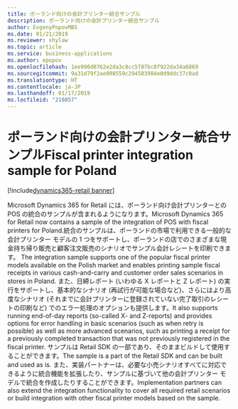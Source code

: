 ```yaml
---
title: ポーランド向けの会計プリンター統合サンプル
description: ポーランド向けの会計プリンター統合サンプル
author: EvgenyPopovMBS
ms.date: 01/21/2019
ms.reviewer: shylaw
ms.topic: article
ms.service: business-applications
ms.author: epopov
ms.openlocfilehash: 1ee990d0762e2da3c8cc5f87bc8f922da34a6869
ms.sourcegitcommit: 9a31d79f2ae098559c294503984e0d9ddc37c0ad
ms.translationtype: HT
ms.contentlocale: ja-JP
ms.lasthandoff: 01/17/2019
ms.locfileid: "210857"
---
```

#  <a name="fiscal-printer-integration-sample-for-poland"></a><span data-ttu-id="9e663-103">ポーランド向けの会計プリンター統合サンプル</span><span class="sxs-lookup"><span data-stu-id="9e663-103">Fiscal printer integration sample for Poland</span></span>
[!include[dynamics365-retail banner](../includes/dynamics365-retail.md)]


<span data-ttu-id="9e663-104">Microsoft Dynamics 365 for Retail には、ポーランド向け会計プリンターとの POS の統合のサンプルが含まれるようになります。</span><span class="sxs-lookup"><span data-stu-id="9e663-104">Microsoft Dynamics 365 for Retail now contains a sample of the integration of POS with fiscal printers for Poland.</span></span><span data-ttu-id="9e663-105">統合のサンプルは、ポーランドの市場で利用できる一般的な会計プリンター モデルの 1 つをサポートし、ポーランドの店でのさまざまな現金持ち帰り販売と顧客注文販売のシナリオでサンプル会計レシートを印刷できます。</span><span class="sxs-lookup"><span data-stu-id="9e663-105"> The integration sample supports one of the popular fiscal printer models available on the Polish market and enables printing sample fiscal receipts in various cash-and-carry and customer order sales scenarios in stores in Poland.</span></span> <span data-ttu-id="9e663-106">また、日締レポート (いわゆる X レポートと Z レポート) の実行をサポートし、基本的なシナリオ (再試行が可能な場合など)、さらにはより高度なシナリオ (それまでに会計プリンターに登録されていない完了取引のレシートの印刷など) でのエラー処理のオプションも提供します。</span><span class="sxs-lookup"><span data-stu-id="9e663-106">It also supports running end-of-day reports (so-called X- and Z-reports) and provides options for error handling in basic scenarios (such as when retry is possible) as well as more advanced scenarios, such as printing a receipt for a previously completed transaction that was not previously registered in the fiscal printer.</span></span> <span data-ttu-id="9e663-107">サンプルは Retail SDK の一部であり、そのままビルドして使用することができます。</span><span class="sxs-lookup"><span data-stu-id="9e663-107">The sample is a part of the Retail SDK and can be built and used as is.</span></span> <span data-ttu-id="9e663-108">また、実装パートナーは、必要な小売シナリオすべてに対応できるように統合機能を拡張したり、サンプルに基づいて他の会計プリンター モデルで統合を作成したりすることができます。</span><span class="sxs-lookup"><span data-stu-id="9e663-108">Implementation partners can also extend the integration functionality to cover all required retail scenarios or build integration with other fiscal printer models based on the sample.</span></span> 
